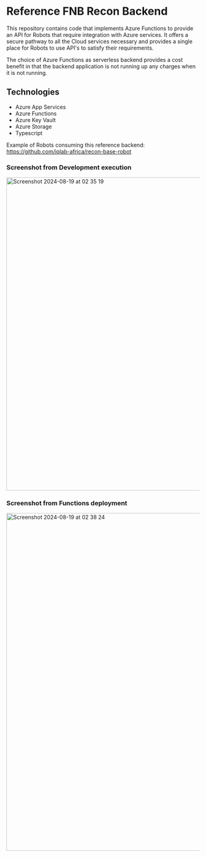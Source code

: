 # Reference FNB Recon Backend

This repository contains code that implements Azure Functions to provide an API for Robots that require integration with Azure services. It offers a secure pathway to all the Cloud services necessary and provides a single place for Robots to use API's to satisfy their requirements.

The choice of Azure Functions as serverless backend provides a cost benefit in that the backend application is not running up any charges when it is not running.  

## Technologies  
  
* Azure App Services
* Azure Functions
* Azure Key Vault
* Azure Storage
* Typescript

Example of Robots consuming this reference backend: https://github.com/iqlab-africa/recon-base-robot  

### Screenshot from Development execution  

<img width="816" alt="Screenshot 2024-08-19 at 02 35 19" src="https://github.com/user-attachments/assets/124c7461-6ab1-4e4f-8fd8-17b7ff05a0b9">  

### Screenshot from Functions deployment  

<img width="880" alt="Screenshot 2024-08-19 at 02 38 24" src="https://github.com/user-attachments/assets/c3dc6218-631f-4782-91dc-d6e3e4859814">  
